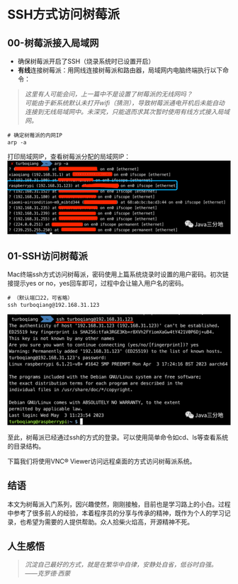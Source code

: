 # SSH方式访问树莓派
## 00-树莓派接入局域网
* 确保树莓派开启了SSH（烧录系统时已设置开启）
* **有线**连接树莓派：用网线连接树莓派和路由器，局域网内电脑终端执行以下命令：

> *这里有人可能会问，上一篇中不是设置了树莓派的无线网吗？<br/>
> 可能由于新系统默认未打开wifi（猜测），导致树莓派通电开机后未能自动连接到无线局域网中。未深究，只能退而求其次暂时使用有线方式接入局域网。*

```shell
# 确定树莓派的内网IP 
arp -a
```
打印局域网IP，查看树莓派分配的局域网IP：
![img.png](./resources/img2-1.png)

## 01-SSH访问树莓派
Mac终端ssh方式访问树莓派，密码使用上篇系统烧录时设置的用户密码。初次链接提示yes or no，yes回车即可，过程中会让输入用户名的密码。

```shell
# （默认端口22，可省略）
ssh turboqiang@192.168.31.123 
```
![img.png](./resources/img2-2.png)

至此，树莓派已经通过ssh的方式的登录。可以使用简单命令如cd、ls等查看系统的目录结构。

下篇我们将使用VNC®️ Viewer访问远程桌面的方式访问树莓派系统。


## 结语
本文为树莓派入门系列，因兴趣使然，刚刚接触，目前也是学习路上的小白。过程中参考了很多前人的经验，本着程序员的分享与传承的精神，既作为个人的学习记录，也希望为需要的人提供帮助。众人拾柴火焰高，开源精神不死。

## 人生感悟
> _沉淀自己最好的方式，就是在繁华中自律，安静处自省，低谷时自强。          ——克罗德·西蒙_
